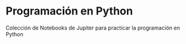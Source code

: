 # Programación en Python
Colección de Notebooks de Jupiter para practicar la programación en Python
